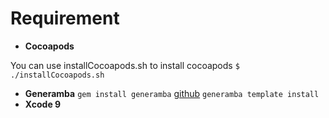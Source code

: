 # Requirement

- **Cocoapods**

You can use installCocoapods.sh to install cocoapods
`$ ./installCocoapods.sh`

- **Generamba**
`gem install generamba`
[github](https://github.com/rambler-digital-solutions/Generamba)
`generamba template install`
- **Xcode 9**


